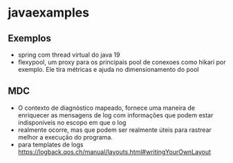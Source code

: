 # javaexamples

## Exemplos
- spring com thread virtual do java 19
- flexypool, um proxy para os principais pool de conexoes como hikari por exemplo. Ele tira métricas e ajuda no dimensionamento do pool

## MDC
- O contexto de diagnóstico mapeado, fornece uma maneira de enriquecer as mensagens de log com informações que podem estar indisponíveis no escopo em que o log 
- realmente ocorre, mas que podem ser realmente úteis para rastrear melhor a execução do programa.
- para templates de logs https://logback.qos.ch/manual/layouts.html#writingYourOwnLayout